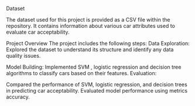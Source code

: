Dataset

The dataset used for this project is provided as a CSV file within the repository. It contains information about various car attributes used to evaluate car acceptability.


Project Overview
The project includes the following steps:
Data Exploration: Explored the dataset to understand its structure and identify any data quality issues.

Model Building:
 Implemented SVM , logistic regression and 
decision tree algorithms to classify cars based on their features.
Evaluation:

Compared the performance of SVM, logistic regression, and decision trees in predicting car acceptability.
Evaluated model performance using metrics accuracy.
